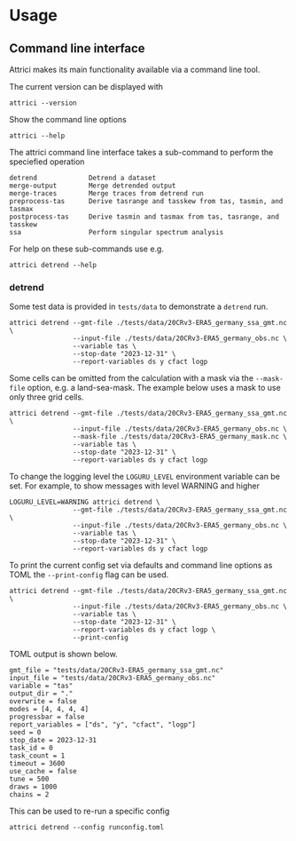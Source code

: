 # Usage

## Command line interface

Attrici makes its main functionality available via a command line tool.

The current version can be displayed with

```
attrici --version
```

Show the command line options

```
attrici --help
```

The attrici command line interface takes a sub-command to perform the speciefied operation

```
detrend             Detrend a dataset
merge-output        Merge detrended output
merge-traces        Merge traces from detrend run
preprocess-tas      Derive tasrange and tasskew from tas, tasmin, and tasmax
postprocess-tas     Derive tasmin and tasmax from tas, tasrange, and tasskew
ssa                 Perform singular spectrum analysis
```

For help on these sub-commands use e.g.

```
attrici detrend --help
```

### detrend

Some test data is provided in `tests/data` to demonstrate a `detrend` run.

```
attrici detrend --gmt-file ./tests/data/20CRv3-ERA5_germany_ssa_gmt.nc \
                --input-file ./tests/data/20CRv3-ERA5_germany_obs.nc \
                --variable tas \
                --stop-date "2023-12-31" \
                --report-variables ds y cfact logp
```

Some cells can be omitted from the calculation with a mask via the `--mask-file` option, e.g. a land-sea-mask.
The example below uses a mask to use only three grid cells.

```
attrici detrend --gmt-file ./tests/data/20CRv3-ERA5_germany_ssa_gmt.nc \
                --input-file ./tests/data/20CRv3-ERA5_germany_obs.nc \
                --mask-file ./tests/data/20CRv3-ERA5_germany_mask.nc \
                --variable tas \
                --stop-date "2023-12-31" \
                --report-variables ds y cfact logp
```

To change the logging level the `LOGURU_LEVEL` environment variable can be set.
For example, to show messages with level WARNING and higher

```
LOGURU_LEVEL=WARNING attrici detrend \
                --gmt-file ./tests/data/20CRv3-ERA5_germany_ssa_gmt.nc \
                --input-file ./tests/data/20CRv3-ERA5_germany_obs.nc \
                --variable tas \
                --stop-date "2023-12-31" \
                --report-variables ds y cfact logp
```

To print the current config set via defaults and command line options as TOML the `--print-config` flag can be used.

```
attrici detrend --gmt-file ./tests/data/20CRv3-ERA5_germany_ssa_gmt.nc \
                --input-file ./tests/data/20CRv3-ERA5_germany_obs.nc \
                --variable tas \
                --stop-date "2023-12-31" \
                --report-variables ds y cfact logp \
                --print-config
```

TOML output is shown below.

```
gmt_file = "tests/data/20CRv3-ERA5_germany_ssa_gmt.nc"
input_file = "tests/data/20CRv3-ERA5_germany_obs.nc"
variable = "tas"
output_dir = "."
overwrite = false
modes = [4, 4, 4, 4]
progressbar = false
report_variables = ["ds", "y", "cfact", "logp"]
seed = 0
stop_date = 2023-12-31
task_id = 0
task_count = 1
timeout = 3600
use_cache = false
tune = 500
draws = 1000
chains = 2
```

This can be used to re-run a specific config

```
attrici detrend --config runconfig.toml
```
